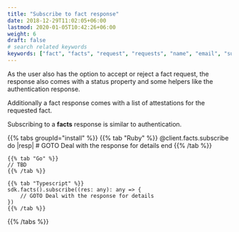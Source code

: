 ```yaml
---
title: "Subscribe to fact response"
date: 2018-12-29T11:02:05+06:00
lastmod: 2020-01-05T10:42:26+06:00
weight: 6
draft: false
# search related keywords
keywords: ["fact", "facts", "request", "requests", "name", "email", "subscribe", "response"]
---
```


As the user also has the option to accept or reject a fact request, the response also comes with a status property and some helpers like the authentication response.

Additionally a fact response comes with a list of attestations for the requested fact.

Subscribing to a **facts** response is similar to authentication.

{{% tabs groupId="install" %}}
    {{% tab "Ruby" %}}
    @client.facts.subscribe do |resp|
        # GOTO Deal with the response for details
    end
    {{% /tab %}}

    {{% tab "Go" %}}
    // TBD
    {{% /tab %}}

    {{% tab "Typescript" %}}
    sdk.facts().subscribe((res: any): any => {
        // GOTO Deal with the response for details
    })
    {{% /tab %}}
{{% /tabs %}}